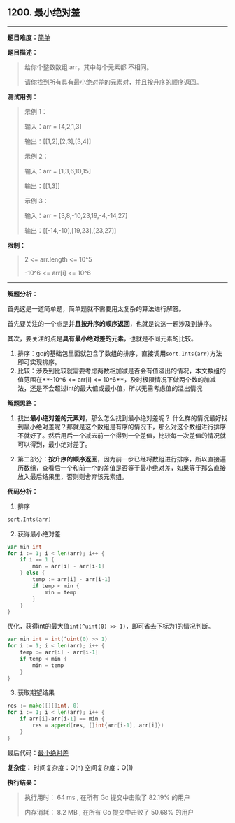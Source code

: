 ## 1200. 最小绝对差

---
**题目难度：**[简单](https://leetcode.cn/problems/minimum-absolute-difference/)

**题目描述：**

> 给你个整数数组 arr，其中每个元素都 不相同。
> 
>请你找到所有具有最小绝对差的元素对，并且按升序的顺序返回。

**测试用例：**

> 示例 1：
> 
> 输入：arr = [4,2,1,3]
> 
> 输出：[[1,2],[2,3],[3,4]]
> 
> 
> 示例 2：
> 
> 输入：arr = [1,3,6,10,15]
> 
> 输出：[[1,3]]
> 
> 
> 示例 3：
>
> 输入：arr = [3,8,-10,23,19,-4,-14,27]
> 
> 输出：[[-14,-10],[19,23],[23,27]]

**限制：**

> 2 <= arr.length <= 10^5
> 
> -10^6 <= arr[i] <= 10^6

---

**解题分析：**

首先这是一道简单题，简单题就不需要用太复杂的算法进行解答。


首先要关注的一个点是**并且按升序的顺序返回**，也就是说这一题涉及到排序。

其次，要关注的点是**具有最小绝对差的元素**，也就是不同元素的比较。


1. 排序：go的基础包里面就包含了数组的排序，直接调用`sort.Ints(arr)`方法即可实现排序。
2. 比较：涉及到比较就需要考虑两数相加减是否会有值溢出的情况，本文数组的值范围在**-10^6 <= arr[i] <= 10^6**，及时极限情况下做两个数的加减法，还是不会超过int的最大值或最小值，所以无需考虑值的溢出情况


**解题思路：**
1. 找出**最小绝对差的元素对**，那么怎么找到最小绝对差呢？
   什么样的情况最好找到最小绝对差呢？那就是这个数组是有序的情况下，那么对这个数组进行排序不就好了。然后用后一个减去前一个得到一个差值，比较每一次差值的情况就可以得到，最小绝对差了。

2. 第二部分：**按升序的顺序返回**，因为前一步已经将数组进行排序，所以直接遍历数组，查看后一个和前一个的差值是否等于最小绝对差，如果等于那么直接放入最后结果里，否则则舍弃该元素组。


**代码分析：**
1. 排序
```go
sort.Ints(arr)
```
2. 获得最小绝对差
```go
var min int
for i := 1; i < len(arr); i++ {
    if i == 1 {
        min = arr[i] - arr[i-1]
    } else {
        temp := arr[i] - arr[i-1]
        if temp < min {
            min = temp
        }
    }
}
```
优化，获得int的最大值`int(^uint(0) >> 1)`，即可省去下标为1的情况判断。
```go
var min int = int(^uint(0) >> 1)
for i := 1; i < len(arr); i++ {
    temp := arr[i] - arr[i-1]
    if temp < min {
        min = temp
    }
}
```
3. 获取期望结果
```go
res := make([][]int, 0)
for i := 1; i < len(arr); i++ {
    if arr[i]-arr[i-1] == min {
        res = append(res, []int{arr[i-1], arr[i]})
    }
}
```
最后代码：[最小绝对差](1200最小绝对差_test.go)

**复杂度：**
时间复杂度：O(n)
空间复杂度：O(1)

**执行结果：**
> 执行用时： 64 ms , 在所有 Go 提交中击败了 82.19% 的用户
> 
> 内存消耗： 8.2 MB , 在所有 Go 提交中击败了 50.68% 的用户

